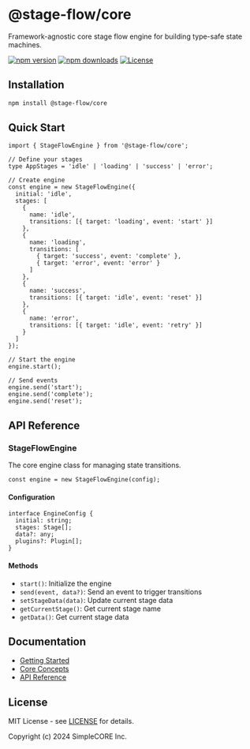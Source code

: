 # @stage-flow/core

Framework-agnostic core stage flow engine for building type-safe state machines.

[![npm version](https://img.shields.io/npm/v/@stage-flow/core.svg)](https://www.npmjs.com/package/@stage-flow/core)
[![npm downloads](https://img.shields.io/npm/dm/@stage-flow/core.svg)](https://www.npmjs.com/package/@stage-flow/core)
[![License](https://img.shields.io/npm/l/@stage-flow/core.svg)](https://github.com/simplecore-inc/stage-flow/blob/main/LICENSE)

## Installation

```bash
npm install @stage-flow/core
```

## Quick Start

```tsx
import { StageFlowEngine } from '@stage-flow/core';

// Define your stages
type AppStages = 'idle' | 'loading' | 'success' | 'error';

// Create engine
const engine = new StageFlowEngine({
  initial: 'idle',
  stages: [
    {
      name: 'idle',
      transitions: [{ target: 'loading', event: 'start' }]
    },
    {
      name: 'loading',
      transitions: [
        { target: 'success', event: 'complete' },
        { target: 'error', event: 'error' }
      ]
    },
    {
      name: 'success',
      transitions: [{ target: 'idle', event: 'reset' }]
    },
    {
      name: 'error',
      transitions: [{ target: 'idle', event: 'retry' }]
    }
  ]
});

// Start the engine
engine.start();

// Send events
engine.send('start');
engine.send('complete');
engine.send('reset');
```

## API Reference

### StageFlowEngine

The core engine class for managing state transitions.

```tsx
const engine = new StageFlowEngine(config);
```

#### Configuration

```tsx
interface EngineConfig {
  initial: string;
  stages: Stage[];
  data?: any;
  plugins?: Plugin[];
}
```

#### Methods

- `start()`: Initialize the engine
- `send(event, data?)`: Send an event to trigger transitions
- `setStageData(data)`: Update current stage data
- `getCurrentStage()`: Get current stage name
- `getData()`: Get current stage data

## Documentation

- [Getting Started](https://stage-flow.simplecore.dev/docs/guide/getting-started)
- [Core Concepts](https://stage-flow.simplecore.dev/docs/guide/core-concepts)
- [API Reference](https://stage-flow.simplecore.dev/docs/api/core)

## License

MIT License - see [LICENSE](LICENSE) for details.

Copyright (c) 2024 SimpleCORE Inc. 